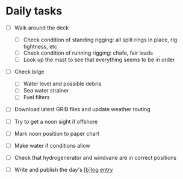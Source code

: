 # Daily tasks

- [ ] Walk around the deck
    - [ ] Check condition of standing rigging: all split rings in place, rig tightness, etc
    - [ ] Check condition of running rigging: chafe, fair leads
    - [ ] Look up the mast to see that everything seems to be in order
- [ ] Check bilge
    - [ ] Water level and possible debris
    - [ ] Sea water strainer
    - [ ] Fuel filters
- [ ] Download latest GRIB files and update weather routing
- [ ] Try to get a noon sight if offshore
- [ ] Mark noon position to paper chart
- [ ] Make water if conditions allow
- [ ] Check that hydrogenerator and windvane are in correct positions 
- [ ] Write and publish the day's [\[b\]log entry](https://github.com/meri-imperiumi/log)


